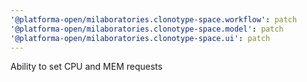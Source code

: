 ```yaml
---
'@platforma-open/milaboratories.clonotype-space.workflow': patch
'@platforma-open/milaboratories.clonotype-space.model': patch
'@platforma-open/milaboratories.clonotype-space.ui': patch
---
```


Ability to set CPU and MEM requests
